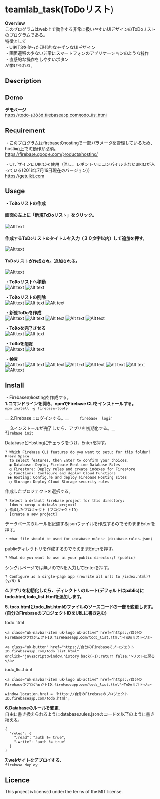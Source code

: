 # teamlab_task(ToDoリスト)
__Overview__  
  このプログラムはweb上で動作する非常に扱いやすいUIデザインのToDoリストのプログラムである。  
  特徴として  
  ・UIKIT3を使った現代的なモダンなUIデザイン  
  ・画面遷移の少ない非常にスマートフォンのアプリケーションのような操作  
  ・直感的な操作をしやすいボタン  
  が挙げられる。

## Description
  
  
## Demo
__デモページ__  
https://todo-a383d.firebaseapp.com/todo_list.html
  
  
## Requirement
・このプログラムはfirebaseのhostingで一部パラメータを管理しているため、
  hosting上での動作が必須。  
  https://firebase.google.com/products/hosting/

・UIデザインにUIkit3を使用（但し、レポジトリにコンパイルされたuikit3が入っている(2018年7月19日現在のバージョン)）  
  https://getuikit.com
  
  
## Usage
__・ToDoリストの作成__    

#### 画面の左上に「新規ToDoリスト」をクリック。  

![Alt text](https://github.com/yuuyayukinanana/teamlab_task/blob/master/images/スクリーンショット%202018-07-20%201.56.24.png)

#### 作成するToDoリストのタイトルを入力（３０文字以内）して追加を押す。

![Alt text](https://github.com/yuuyayukinanana/teamlab_task/blob/master/images/スクリーンショット%202018-07-20%201.56.56.png)

#### ToDoリストが作成され、追加される。

![Alt text](https://github.com/yuuyayukinanana/teamlab_task/blob/master/images/スクリーンショット%202018-07-20%201.57.06.png)


__・ToDoリストへ移動__  
![Alt text](https://github.com/yuuyayukinanana/teamlab_task/blob/master/images/スクリーンショット%202018-07-20%201.57.18.png)
![Alt text](https://github.com/yuuyayukinanana/teamlab_task/blob/master/images/スクリーンショット%202018-07-20%201.58.00.png)

__・ToDoリストの削除__  
![Alt text](https://github.com/yuuyayukinanana/teamlab_task/blob/master/images/スクリーンショット%202018-07-20%201.57.18.png)
![Alt text](https://github.com/yuuyayukinanana/teamlab_task/blob/master/images/スクリーンショット%202018-07-20%201.57.36.png)
![Alt text](https://github.com/yuuyayukinanana/teamlab_task/blob/master/images/スクリーンショット%202018-07-20%201.57.42.png)

__・新規ToDoを作成__  
![Alt text](https://github.com/yuuyayukinanana/teamlab_task/blob/master/images/スクリーンショット%202018-07-20%201.57.18.png)
![Alt text](https://github.com/yuuyayukinanana/teamlab_task/blob/master/images/スクリーンショット%202018-07-20%201.58.28.png)
![Alt text](https://github.com/yuuyayukinanana/teamlab_task/blob/master/images/スクリーンショット%202018-07-20%201.58.37.png)
![Alt text](https://github.com/yuuyayukinanana/teamlab_task/blob/master/images/スクリーンショット%202018-07-20%201.58.47.png)
![Alt text](https://github.com/yuuyayukinanana/teamlab_task/blob/master/images/スクリーンショット%202018-07-20%201.59.51.png)

__・ToDoを完了させる__  
![Alt text](https://github.com/yuuyayukinanana/teamlab_task/blob/master/images/スクリーンショット%202018-07-20%202.32.42.png)
![Alt text](https://github.com/yuuyayukinanana/teamlab_task/blob/master/images/スクリーンショット%202018-07-20%202.04.15.png)

__・ToDoを削除__  
![Alt text](https://github.com/yuuyayukinanana/teamlab_task/blob/master/images/スクリーンショット%202018-07-20%202.32.42.png)
![Alt text](https://github.com/yuuyayukinanana/teamlab_task/blob/master/images/スクリーンショット%202018-07-20%202.33.19.png)

__・検索__  
![Alt text](https://github.com/yuuyayukinanana/teamlab_task/blob/master/images/スクリーンショット%202018-07-20%202.00.29.png)
![Alt text](https://github.com/yuuyayukinanana/teamlab_task/blob/master/images/スクリーンショット%202018-07-20%202.00.35.png)
![Alt text](https://github.com/yuuyayukinanana/teamlab_task/blob/master/images/スクリーンショット%202018-07-20%202.00.41.png)
![Alt text](https://github.com/yuuyayukinanana/teamlab_task/blob/master/images/スクリーンショット%202018-07-20%202.00.47.png)
![Alt text](https://github.com/yuuyayukinanana/teamlab_task/blob/master/images/スクリーンショット%202018-07-20%202.00.53.png)
![Alt text](https://github.com/yuuyayukinanana/teamlab_task/blob/master/images/スクリーンショット%202018-07-20%202.01.10.png)
![Alt text](https://github.com/yuuyayukinanana/teamlab_task/blob/master/images/スクリーンショット%202018-07-20%202.01.17.png)
![Alt text](https://github.com/yuuyayukinanana/teamlab_task/blob/master/images/スクリーンショット%202018-07-20%202.01.24.png)



  
  
## Install
・Firebaseのhostingを作成する。   
  __1.コマンドラインを開き、npmでFirebase CLIをインストールする。__    
  `npm install -g firebase-tools`  
  
 __ 2.Firebaseにログインする。__ 　　
   `firebase  login`  
   
 __ 3.インストールが完了したら、アプリを初期化する。__   
  `firebase init`  
  
  DatabaseとHostingにチェックをつけ、Enterを押す。
  
    ? Which Firebase CLI features do you want to setup for this folder? Press Space 
      to select features, then Enter to confirm your choices. 
      ◉ Database: Deploy Firebase Realtime Database Rules
      ◯ Firestore: Deploy rules and create indexes for Firestore
      ◯ Functions: Configure and deploy Cloud Functions
     ❯◉ Hosting: Configure and deploy Firebase Hosting sites
      ◯ Storage: Deploy Cloud Storage security rules

  作成したプロジェクトを選択する。

    ? Select a default Firebase project for this directory: 
      [don't setup a default project] 
    ❯ 作成したプロジェクト (プロジェクトID) 
      [create a new project] 
  
  データベースのルールを記述するjsonファイルを作成するのでそのままEnterを押す。
  
    ? What file should be used for Database Rules? (database.rules.json) 
 
  publicディレクトリを作成するのでそのままEnterを押す。
 
    ? What do you want to use as your public directory? (public) 
 
 シングルページでは無いのでNを入力してEnterを押す。
 
    ? Configure as a single-page app (rewrite all urls to /index.html)? (y/N) N  
  
  __4.アプリを初期化したら、ディレクトリのルート(デフォルトはpublic)にtodo.html,todo_list.htmlを追加します。__    
    
    
  __5. todo.htmlとtodo_list.htmlのファイルのソースコードの一部を変更します。(自分のFirebaseのプロジェクトIDをURLに書き込む)__   
  
  todo.html  
    
    <a class="uk-navbar-item uk-logo uk-active" href="https://自分のFirebaseのプロジェクトID.firebaseapp.com/todo_list.html">ToDoリスト</a> 
    
    <a class="uk-button" href="https://自分のFirebaseのプロジェクトID.firebaseapp.com/todo_list.html" onclick="javascript:window.history.back(-1);return false;">リストに戻る</a>
    
    
  todo_list.html  
  
    <a class="uk-navbar-item uk-logo uk-active" href="https://自分のFirebaseのプロジェクトID.firebaseapp.com/todo_list.html">ToDoリスト</a>  
    
    window.location.href = 'https://自分のFirebaseのプロジェクトID.firebaseapp.com/todo.html';  
  
  
  __6.Databaseのルールを変更.__  
  自由に書き換えられるようにdatabase.rules.jsonのコードを以下のように書き換える。
  
    {
      "rules": {
        ".read": "auth != true",
        ".write": "auth != true"
      }
    }
  
  __7.webサイトをデプロイする.__  
  `firebase deploy`  
 

## Licence
This project is licensed under the terms of the MIT license.


